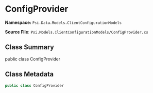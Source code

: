# ConfigProvider

**Namespace:** `Psi.Data.Models.ClientConfigurationModels`

**Source File:** `Psi.Models.ClientConfigurationModels/ConfigProvider.cs`

## Class Summary

public class ConfigProvider

## Class Metadata

```typescript
public class ConfigProvider
```
